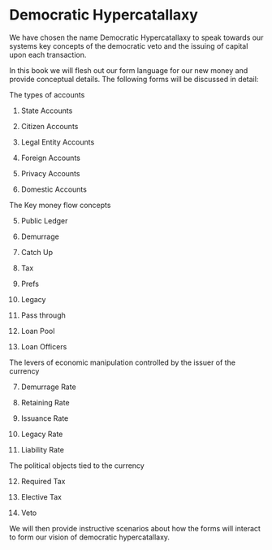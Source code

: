 # Democratic Hypercatallaxy



We have chosen the name Democratic Hypercatallaxy to speak towards our systems key concepts of the democratic veto and the issuing of capital upon each transaction.

In this book we will flesh out our form language for our new money and provide conceptual details. The following forms will be discussed in detail:


The types of accounts



1. State Accounts

2. Citizen Accounts

3. Legal Entity Accounts

4. Foreign Accounts

5. Privacy Accounts

6. Domestic Accounts



The Key money flow concepts



5. Public Ledger

6. Demurrage

8. Catch Up

9. Tax

10. Prefs

9. Legacy

10. Pass through

11. Loan Pool

12. Loan Officers



The levers of economic manipulation controlled by the issuer of the currency



7. Demurrage Rate

8. Retaining Rate

9. Issuance Rate

10. Legacy Rate

11. Liability Rate



The political objects tied to the currency



12. Required Tax

13. Elective Tax

14. Veto



We will then provide instructive scenarios about how the forms will interact to form our vision of democratic hypercatallaxy.


